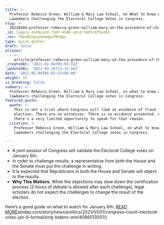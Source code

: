 ```yaml
---
title: >-
  Professor Rebecca Green, William & Mary Law School, on What to Know About
  Lawmakers Challenging the Electoral College Votes in Congress.
slug: >-
  20210104-professor-rebecca-green-william-mary-on-the-procedure-of-challenging-the-electoral-college-votes-in-congress
_id: legacy-41d9ca2d-75bf-4580-adcd-5405c8f5ed65
_rev: 7QmxBnVgzphH4dpufNYQpx
type: quick_quotes
draft: false
aliases:
  - >-
    article/professor-rebecca-green-william-mary-on-the-procedure-of-challenging-the-electoral-college-votes-in-congress/
_createdAt: '2021-01-04T05:02:22Z'
_updatedAt: '2021-03-16T12:32:44Z'
date: '2021-01-04T05:02:22+00:00'
weight: 50
is_breaking: false
summary: >-
  Professor Rebecca Green, William & Mary Law School, on what to know about
  lawmakers challenging the Electoral College votes in Congress.
featured_quote:
  quote: >-
    This is not a trial where Congress will look at evidence of fraud in the
    election. There are no witnesses. There is no evidence presented. And
    there's a very limited opportunity to speak for that reason.
  citation: >-
    Professor Rebecca Green, William & Mary Law School, on what to know about
    lawmakers challenging the Electoral College votes in Congress.

---
```

* A joint session of Congress will validate the Electoral College votes on January 6th.
* In order to challenge results, a representative from both the House and the Senate must put the challenge in writing.
* It is expected that Republicans in both the House and Senate will object to the results.
* **Why This Matters:** While the objections may slow down the certification process (2 hours of debate is allowed after each challenge), legal scholars do not expect the challenges to change the result of the election.

Here’s a good guide on what to watch for January 6th: [READ MORE](https://www.usatoday.com/story/news/politics/2021/01/01/congress-count-electoral-votes-jan-6-formalizing-bidens-win/4086513001/)atoday.com/story/news/politics/2021/01/01/congress-count-electoral-votes-jan-6-formalizing-bidens-win/4086513001/)